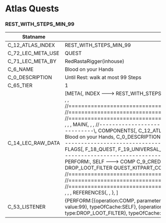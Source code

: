

# Atlas Quests





### REST_WITH_STEPS_MIN_99
| Statname | Value | 
|  --  |  --  | 
| C_12_ATLAS_INDEX | REST_WITH_STEPS_MIN_99 | 
| C_72_LEC_META_USE | QUEST | 
| C_71_LEC_META_BY | RedRastaRigger(inhouse) | 
| C_6_NAME | Blood on your Hands | 
| C_0_DESCRIPTION | Until Rest: walk at most 99 Steps | 
| C_65_TIER | 1 | 
| C_14_LEC_RAW_DATA | [META{,   INDEX ---> REST_WITH_STEPS_MIN_99,   USE   ---> QUEST,   BY    ---> RedRastaRigger(inhouse), }, , , , //==============================================================================\\, //==============================================================================\\, //==============================================================================\\, , , , MAIN{, , , //------------------------------------------------------------------------------\\,   COMPONENTS[,     C_12_ATLAS_INDEX ---> REST_WITH_STEPS_MIN_99,     C_6_NAME ---> Blood on your Hands,     C_0_DESCRIPTION ---> Until Rest: walk at most 99 Steps,     C_65_TIER ---> 1, ,   ], , , //------------------------------------------------------------------------------\\,   FLAGS[,     F_18_QUEST,     F_19_UNIVERSAL_QUEST,   ], , , //------------------------------------------------------------------------------\\,   LISTENER[,     REST_WITH:,       MIN 99 ---> STEPS,     PERFORM:,       SELF ---> COMP C_9_CREDITS_ACCOUNT INCREMENT 99,       SELF ---> UNIQ DROP_LOOT_FILTER QUEST_KITPART_CORE,   ], }, , , , //==============================================================================\\, //==============================================================================\\, //==============================================================================\\, , , , REFERENCES{, , }, ] | 
| C_53_LISTENER | {PERFORM:[{operation:COMP, parameter:{compName:C_9_CREDITS_ACCOUNT, operand:INCREMENT, value:99}, typeOfCache:SELF}, {operation:UNIQ, parameter:{parameter:[QUEST_KITPART_CORE], type:DROP_LOOT_FILTER}, typeOfCache:SELF}], REST_WITH:[{comparator:99, flag:STEPS, operator:MIN}]} | 

